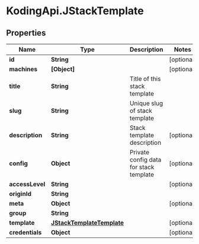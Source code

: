 # KodingApi.JStackTemplate

## Properties
Name | Type | Description | Notes
------------ | ------------- | ------------- | -------------
**id** | **String** |  | [optional] 
**machines** | **[Object]** |  | [optional] 
**title** | **String** | Title of this stack template | 
**slug** | **String** | Unique slug of stack template | 
**description** | **String** | Stack template description | [optional] 
**config** | **Object** | Private config data for stack template | [optional] 
**accessLevel** | **String** |  | [optional] 
**originId** | **String** |  | 
**meta** | **Object** |  | [optional] 
**group** | **String** |  | 
**template** | [**JStackTemplateTemplate**](JStackTemplateTemplate.md) |  | [optional] 
**credentials** | **Object** |  | [optional] 


